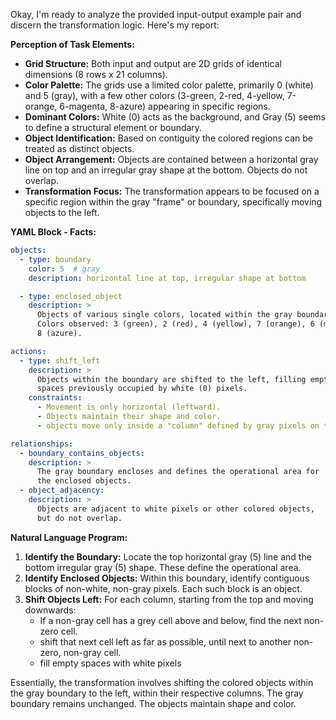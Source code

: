 Okay, I'm ready to analyze the provided input-output example pair and discern the transformation logic. Here's my report:

**Perception of Task Elements:**

*   **Grid Structure:** Both input and output are 2D grids of identical dimensions (8 rows x 21 columns).
*   **Color Palette:** The grids use a limited color palette, primarily 0 (white) and 5 (gray), with a few other colors (3-green, 2-red, 4-yellow, 7-orange, 6-magenta, 8-azure) appearing in specific regions.
*   **Dominant Colors:** White (0) acts as the background, and Gray (5) seems to define a structural element or boundary.
* **Object Identification:** Based on contiguity the colored regions can be treated as distinct objects.
*   **Object Arrangement:** Objects are contained between a horizontal gray line on top and an irregular gray shape at the bottom. Objects do not overlap.
*   **Transformation Focus:** The transformation appears to be focused on a specific region within the gray "frame" or boundary, specifically moving objects to the left.

**YAML Block - Facts:**


```yaml
objects:
  - type: boundary
    color: 5  # gray
    description: horizontal line at top, irregular shape at bottom

  - type: enclosed_object
    description: >
      Objects of various single colors, located within the gray boundary.
      Colors observed: 3 (green), 2 (red), 4 (yellow), 7 (orange), 6 (magenta),
      8 (azure).

actions:
  - type: shift_left
    description: >
      Objects within the boundary are shifted to the left, filling empty
      spaces previously occupied by white (0) pixels.
    constraints:
      - Movement is only horizontal (leftward).
      - Objects maintain their shape and color.
      - objects move only inside a "column" defined by gray pixels on the top and bottom

relationships:
  - boundary_contains_objects:
    description: >
      The gray boundary encloses and defines the operational area for
      the enclosed objects.
  - object_adjacency:
    description: >
      Objects are adjacent to white pixels or other colored objects,
      but do not overlap.
```


**Natural Language Program:**

1.  **Identify the Boundary:** Locate the top horizontal gray (5) line and the bottom irregular gray (5) shape. These define the operational area.
2.  **Identify Enclosed Objects:** Within this boundary, identify contiguous blocks of non-white, non-gray pixels. Each such block is an object.
3.  **Shift Objects Left:** For each column, starting from the top and moving downwards:
    *   If a non-gray cell has a grey cell above and below, find the next non-zero cell.
    *   shift that next cell left as far as possible, until next to another non-zero, non-gray cell.
    *   fill empty spaces with white pixels

Essentially, the transformation involves shifting the colored objects within the gray boundary to the left, within their respective columns. The gray boundary remains unchanged. The objects maintain shape and color.
